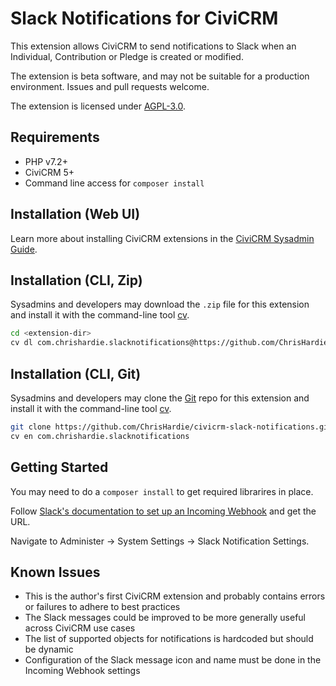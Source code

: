 # Slack Notifications for CiviCRM

This extension allows CiviCRM to send notifications to Slack when an Individual, Contribution or Pledge is created or modified.

The extension is beta software, and may not be suitable for a production environment. Issues and pull requests welcome.

The extension is licensed under [AGPL-3.0](LICENSE.txt).

## Requirements

* PHP v7.2+
* CiviCRM 5+
* Command line access for `composer install`

## Installation (Web UI)

Learn more about installing CiviCRM extensions in the [CiviCRM Sysadmin Guide](https://docs.civicrm.org/sysadmin/en/latest/customize/extensions/).

## Installation (CLI, Zip)

Sysadmins and developers may download the `.zip` file for this extension and
install it with the command-line tool [cv](https://github.com/civicrm/cv).

```bash
cd <extension-dir>
cv dl com.chrishardie.slacknotifications@https://github.com/ChrisHardie/civicrm-slack-notifications/archive/master.zip
```

## Installation (CLI, Git)

Sysadmins and developers may clone the [Git](https://en.wikipedia.org/wiki/Git) repo for this extension and
install it with the command-line tool [cv](https://github.com/civicrm/cv).

```bash
git clone https://github.com/ChrisHardie/civicrm-slack-notifications.git com.chrishardie.slacknotifications
cv en com.chrishardie.slacknotifications
```

## Getting Started

You may need to do a `composer install` to get required librarires in place.

Follow [Slack's documentation to set up an Incoming Webhook](https://slack.com/help/articles/115005265063-Incoming-webhooks-for-Slack) and get the URL.

Navigate to Administer -> System Settings -> Slack Notification Settings.

## Known Issues

* This is the author's first CiviCRM extension and probably contains errors or failures to adhere to best practices
* The Slack messages could be improved to be more generally useful across CiviCRM use cases
* The list of supported objects for notifications is hardcoded but should be dynamic
* Configuration of the Slack message icon and name must be done in the Incoming Webhook settings
